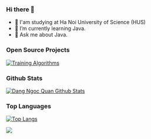 ### Hi there 👋

- 📖 I'am studying at Ha Noi University of Science (HUS)
- 🌱 I’m currently learning Java.
- 💬 Ask me about Java.




### Open Source Projects
[![Training Algorithms](https://github-readme-stats.vercel.app/api/pin/?username=dangngocquan&repo=TrainingAlgorithms&theme=midnight-purple)](https://github.com/dangngocquan/TrainingAlgorithms)



### Github Stats
[![Dang Ngoc Quan Github Stats](https://github-readme-stats.vercel.app/api?username=dangngocquan&count_private=true&theme=chartreuse-dark&show_icons=true)](https://github.com/dangngocquan)


### Top Languages
[![Top Langs](https://github-readme-stats.vercel.app/api/top-langs/?username=dangngocquan&langs_count=8&theme=midnight-purple)](https://github.com/dangngocquan)

<!-- ### Dang Ngoc Quan's Wakatime Stats -->

![](https://komarev.com/ghpvc/?username=dangngocquan&color=brightgreen&style=plastic)
